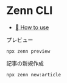 # Zenn CLI

* [📘 How to use](https://zenn.dev/zenn/articles/zenn-cli-guide)

プレビュー
```
npx zenn preview
```

記事の新規作成
```
npx zenn new:article
```
